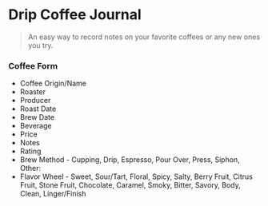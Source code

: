 # Drip Coffee Journal
> An easy way to record notes on your favorite coffees or any new ones you try.

### Coffee Form
* Coffee Origin/Name
* Roaster
* Producer
* Roast Date
* Brew Date
* Beverage
* Price
* Notes
* Rating
* Brew Method - Cupping, Drip, Espresso, Pour Over, Press, Siphon, Other:
* Flavor Wheel - Sweet, Sour/Tart, Floral, Spicy, Salty, Berry Fruit, Citrus Fruit, Stone Fruit, Chocolate, Caramel, Smoky, Bitter, Savory, Body, Clean, Linger/Finish
